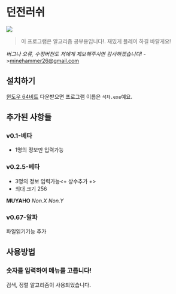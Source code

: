 # 던전러쉬
![](screenshot.gif)
>이 프로그램은 알고리즘 공부용입니다!.
>재밌게 플레이 하길 바랄게요!

*버그나 오류, 수정버전도 저에게 제보해주시면 감사하겠습니다!*
->minehammer26@gmail.com

## 설치하기

[윈도우 64비트](https://github.com/juwon0102/C-STUDENT-V1.0.1/raw/main/%EC%84%9D%EC%B0%A8.zip)
다운받으면 프로그램 이름은 `석차.exe`예요.

## 추가된 사항들

### v0.1-베타
- 1명의 정보만 입력가능

### v0.2.5-베타
- 3명의 정보 입력가능<+ 상수추가 +>
- 최대 크기 256

**MUYAHO**
*Non.X Non.Y*

### v0.67-알파

파일읽기기능 추가

## 사용방법

### 숫자를 입력하여 메뉴를 고릅니다!
검색, 정렬 알고리즘이 사용되었습니다.
